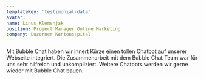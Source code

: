 ```yaml
---
templateKey: 'testimonial-data'
avatar:
name: Linus Klemenjak
position: Project Manager Online Marketing
company: Luzerner Kantonsspital
---
```


Mit Bubble Chat haben wir innert Kürze einen tollen Chatbot auf unserer Webseite integriert. Die Zusammenarbeit mit dem Bubble Chat Team war für uns sehr hilfreich und unkompliziert. Weitere Chatbots werden wir gerne wieder mit Bubble Chat bauen.
